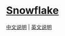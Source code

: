 # [Snowflake][2]

[中文说明][1] | [英文说明][2]

[1]: https://www.oschina.net/p/twitter-snowflake?hmsr=aladdin1e1
[2]: https://github.com/twitter-archive/snowflake
